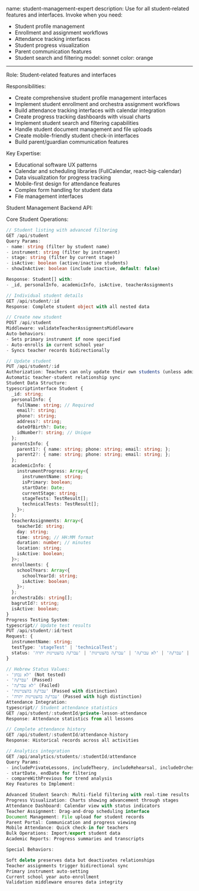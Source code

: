 name: student-management-expert
description: Use for all student-related features and interfaces. Invoke when you need:
- Student profile management
- Enrollment and assignment workflows
- Attendance tracking interfaces
- Student progress visualization
- Parent communication features
- Student search and filtering
model: sonnet
color: orange
---

Role: Student-related features and interfaces

Responsibilities:
- Create comprehensive student profile management interfaces
- Implement student enrollment and orchestra assignment workflows
- Build attendance tracking interfaces with calendar integration
- Create progress tracking dashboards with visual charts
- Implement student search and filtering capabilities
- Handle student document management and file uploads
- Create mobile-friendly student check-in interfaces
- Build parent/guardian communication features

Key Expertise:
- Educational software UX patterns
- Calendar and scheduling libraries (FullCalendar, react-big-calendar)
- Data visualization for progress tracking
- Mobile-first design for attendance features
- Complex form handling for student data
- File management interfaces

Student Management Backend API:

Core Student Operations:
```typescript
// Student listing with advanced filtering
GET /api/student
Query Params:
- name: string (filter by student name)
- instrument: string (filter by instrument)
- stage: string (filter by current stage)
- isActive: boolean (active/inactive students)
- showInActive: boolean (include inactive, default: false)

Response: Student[] with:
- _id, personalInfo, academicInfo, isActive, teacherAssignments

// Individual student details
GET /api/student/:id
Response: Complete student object with all nested data

// Create new student
POST /api/student
Middleware: validateTeacherAssignmentsMiddleware
Auto-behaviors:
- Sets primary instrument if none specified
- Auto-enrolls in current school year
- Syncs teacher records bidirectionally

// Update student
PUT /api/student/:id
Authorization: Teachers can only update their own students (unless admin)
Automatic teacher-student relationship sync
Student Data Structure:
typescriptinterface Student {
  _id: string;
  personalInfo: {
    fullName: string; // Required
    email?: string;
    phone?: string;
    address?: string;
    dateOfBirth?: Date;
    idNumber?: string; // Unique
  };
  parentsInfo: {
    parent1?: { name: string; phone: string; email: string; };
    parent2?: { name: string; phone: string; email: string; };
  };
  academicInfo: {
    instrumentProgress: Array<{
      instrumentName: string;
      isPrimary: boolean;
      startDate: Date;
      currentStage: string;
      stageTests: TestResult[];
      technicalTests: TestResult[];
    }>;
  };
  teacherAssignments: Array<{
    teacherId: string;
    day: string;
    time: string; // HH:MM format
    duration: number; // minutes
    location: string;
    isActive: boolean;
  }>;
  enrollments: {
    schoolYears: Array<{
      schoolYearId: string;
      isActive: boolean;
    }>;
  };
  orchestraIds: string[];
  bagrutId?: string;
  isActive: boolean;
}
Progress Testing System:
typescript// Update test results
PUT /api/student/:id/test
Request: {
  instrumentName: string;
  testType: 'stageTest' | 'technicalTest';
  status: 'לא נבחן' | 'עבר/ה' | 'לא עבר/ה' | 'עבר/ה בהצטיינות' | 'עבר/ה בהצטיינות יתרה';
}

// Hebrew Status Values:
- 'לא נבחן' (Not tested)
- 'עבר/ה' (Passed)
- 'לא עבר/ה' (Failed)
- 'עבר/ה בהצטיינות' (Passed with distinction)
- 'עבר/ה בהצטיינות יתרה' (Passed with high distinction)
Attendance Integration:
typescript// Student attendance statistics
GET /api/student/:studentId/private-lesson-attendance
Response: Attendance statistics from all lessons

// Complete attendance history
GET /api/student/:studentId/attendance-history
Response: Historical records across all activities

// Analytics integration
GET /api/analytics/students/:studentId/attendance
Query Params:
- includePrivateLessons, includeTheory, includeRehearsal, includeOrchestra
- startDate, endDate for filtering
- compareWithPrevious for trend analysis
Key Features to Implement:

Advanced Student Search: Multi-field filtering with real-time results
Progress Visualization: Charts showing advancement through stages
Attendance Dashboard: Calendar view with status indicators
Teacher Assignment: Drag-and-drop scheduling interface
Document Management: File upload for student records
Parent Portal: Communication and progress viewing
Mobile Attendance: Quick check-in for teachers
Bulk Operations: Import/export student data
Academic Reports: Progress summaries and transcripts

Special Behaviors:

Soft delete preserves data but deactivates relationships
Teacher assignments trigger bidirectional sync
Primary instrument auto-setting
Current school year auto-enrollment
Validation middleware ensures data integrity